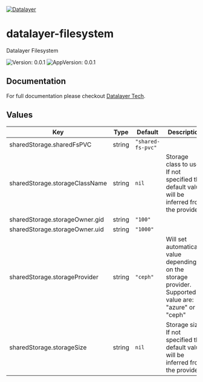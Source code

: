 [![Datalayer](https://assets.datalayer.tech/datalayer-25.svg)](https://datalayer.io)

# datalayer-filesystem

Datalayer Filesystem

![Version: 0.0.1](https://img.shields.io/badge/Version-0.0.1-informational?style=flat-square) ![AppVersion: 0.0.1](https://img.shields.io/badge/AppVersion-0.0.1-informational?style=flat-square)

## Documentation

For full documentation please checkout [Datalayer Tech](https://datalayer.tech/docs/build).

## Values

| Key | Type | Default | Description |
|-----|------|---------|-------------|
| sharedStorage.sharedFsPVC | string | `"shared-fs-pvc"` |  |
| sharedStorage.storageClassName | string | `nil` | Storage class to use If not specified the default value will be inferred from the provider. |
| sharedStorage.storageOwner.gid | string | `"100"` |  |
| sharedStorage.storageOwner.uid | string | `"1000"` |  |
| sharedStorage.storageProvider | string | `"ceph"` | Will set automatically value depending on the storage provider. Supported value are: "azure" or "ceph" |
| sharedStorage.storageSize | string | `nil` | Storage size If not specified the default value will be inferred from the provider. |

